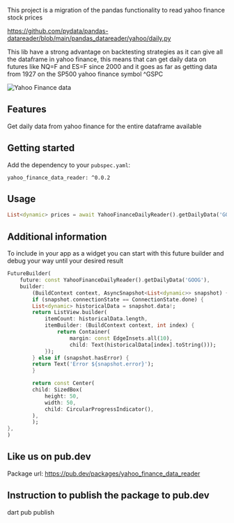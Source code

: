 This project is a migration of the pandas functionality to read yahoo finance stock prices

https://github.com/pydata/pandas-datareader/blob/main/pandas_datareader/yahoo/daily.py

This lib have a strong advantage on backtesting strategies as it can give all the dataframe in yahoo finance, this means that can get daily data on futures like NQ=F and ES=F since 2000 and it goes as far as getting data from 1927 on the SP500 yahoo finance symbol ^GSPC 

![Yahoo Finance data](https://raw.githubusercontent.com/ivofernandes/yahoo_finance_data_reader/master/doc/simulator_screenshot_1.png?raw=true)

## Features

Get daily data from yahoo finance for the entire dataframe available

## Getting started


Add the dependency to your `pubspec.yaml`:
```
yahoo_finance_data_reader: ^0.0.2
```

## Usage
```dart
List<dynamic> prices = await YahooFinanceDailyReader().getDailyData('GOOG');
```

## Additional information
To include in your app as a widget you can start with this future builder and debug your way until your desired result

```dart
FutureBuilder(
    future: const YahooFinanceDailyReader().getDailyData('GOOG'),
    builder:
        (BuildContext context, AsyncSnapshot<List<dynamic>> snapshot) {
        if (snapshot.connectionState == ConnectionState.done) {
        List<dynamic> historicalData = snapshot.data!;
        return ListView.builder(
            itemCount: historicalData.length,
            itemBuilder: (BuildContext context, int index) {
                return Container(
                    margin: const EdgeInsets.all(10),
                    child: Text(historicalData[index].toString()));
            });
        } else if (snapshot.hasError) {
        return Text('Error ${snapshot.error}');
        }

        return const Center(
        child: SizedBox(
            height: 50,
            width: 50,
            child: CircularProgressIndicator(),
        ),
        );
},
)
```


## Like us on pub.dev
Package url:
https://pub.dev/packages/yahoo_finance_data_reader


## Instruction to publish the package to pub.dev
dart pub publish